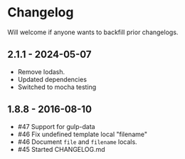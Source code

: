 # Changelog

Will welcome if anyone wants to backfill prior changelogs.
## 2.1.1 - 2024-05-07

* Remove lodash.
* Updated dependencies
* Switched to mocha testing

## 1.8.8 - 2016-08-10

* #47 Support for gulp-data
* #46 Fix undefined template local "filename"
* #46 Document `file` and `filename` locals.
* #45 Started CHANGELOG.md
